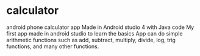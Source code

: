 # calculator
android phone calculator app
Made in Android studio 4 with Java code
My first app made in android studio to learn the basics 
App can do simple arithmetic functions such as add, subtract, multiply, divide, log, trig functions, and many other functions.
